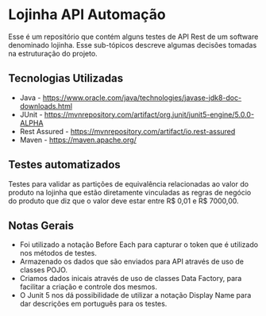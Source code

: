 # Lojinha API Automação
Esse é um repositório que contém alguns testes de API Rest de um software denominado lojinha. Esse sub-tópicos descreve algumas decisões tomadas na estruturação do projeto.

## Tecnologias Utilizadas

- Java - https://www.oracle.com/java/technologies/javase-jdk8-doc-downloads.html
- JUnit - https://mvnrepository.com/artifact/org.junit/junit5-engine/5.0.0-ALPHA
- Rest Assured - https://mvnrepository.com/artifact/io.rest-assured
- Maven - https://maven.apache.org/

## Testes automatizados

Testes para validar as partições de equivalência relacionadas ao valor do produto na lojinha que estão diretamente vinculadas as regras de negócio do produto que diz que o valor deve estar entre R$ 0,01 e R$ 7000,00.

## Notas Gerais

- Foi utilizado a notação Before Each para capturar o token que é utilizado nos métodos de testes.
- Armazenado os dados que são enviados para API através de uso de classes POJO.
- Criamos dados inicais através de uso de classes Data Factory, para facilitar a criação e controle dos mesmos.
- O Junit 5 nos dá possibilidade de utilizar a notação Display Name para dar descrições em português para os testes. 


